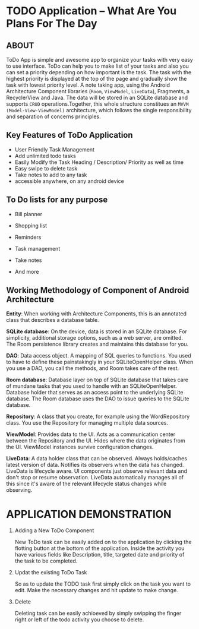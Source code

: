 # TODO Application – What Are You Plans For The Day

## ABOUT
ToDo App is simple and awesome app to organize your tasks with very easy to use interface. ToDo can help you to make list of your tasks and also you can set a priority depending on how important is the task. The task with the highest priority is displayed at the top of the page and gradually show the task with lowest priority level.
A note taking app, using the Android Architecture Component libraries (`Room`, `ViewModel`, `LiveData`), Fragments, a RecyclerView and Java. The data will be stored in an SQLite database and supports `CRUD` operations.Together, this whole structure constitues an `MVVM (Model-View-ViewModel)` architecture, which follows the single responsibility and separation of concerns principles.



## Key Features of ToDo Application
-	User Friendly Task Management
-	Add unlimited todo tasks
-	Easily Modify the Task Heading / Description/ Priority as well as time
-	Easy swipe to delete task
-	Take notes to add to any task
-	accessible anywhere, on any android device

## To Do lists for any purpose

- Bill planner

- Shopping list

- Reminders

- Task management

- Take notes

- And more


## Working Methodology of Component of Android Architecture

**Entity**: When working with Architecture Components, this is an annotated class that describes a database table.

**SQLite database**: On the device, data is stored in an SQLite database. For simplicity, additional storage options, such as a web server, are omitted. The Room persistence library creates and maintains this database for you.

**DAO**: Data access object. A mapping of SQL queries to functions. You used to have to define these painstakingly in your SQLiteOpenHelper class. When you use a DAO, you call the methods, and Room takes care of the rest.

**Room database**: Database layer on top of SQLite database that takes care of mundane tasks that you used to handle with an SQLiteOpenHelper. Database holder that serves as an access point to the underlying SQLite database. The Room database uses the DAO to issue queries to the SQLite database.

**Repository**: A class that you create, for example using the WordRepository class. You use the Repository for managing multiple data sources.

**ViewModel**: Provides data to the UI. Acts as a communication center between the Repository and the UI. Hides where the data originates from the UI. ViewModel instances survive configuration changes.

**LiveData**: A data holder class that can be observed. Always holds/caches latest version of data. Notifies its observers when the data has changed. LiveData is lifecycle aware. UI components just observe relevant data and don't stop or resume observation. LiveData automatically manages all of this since it's aware of the relevant lifecycle status changes while observing.


#  APPLICATION DEMONSTRATION
1. Adding a New ToDo Component

   New ToDo task can be easily added on to the application by clicking the flotting button at the bottom of the application. Inside the    activity you have various fields like Description, title, targeted date and priority of the task to be completed.

2. Updat the existing ToDo Task

   So as to update the TODO task first simply click on the task you want to edit. Make the necessary changes and hit update to make     change.

3. Delete

   Deleting task can be easily achioeved by simply swipping the finger right or left of the todo activity you choose to delete. 
